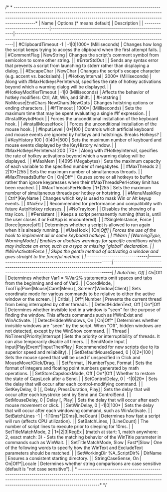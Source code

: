 /*
    * ------------------------------*-----------------------------------------------------------*-----------------------------------------------------------------------------------------------------------------------------------------------------------*
    | Name                          | Options (* means default)                                 | Description                                                                                                                                               |
    | ------------------------------|-----------------------------------------------------------|-----------------------------------------------------------------------------------------------------------------------------------------------------------|
    | #ClipboardTimeout -1          | -1|0|1000* (Milliseconds)                                 | Changes how long the script keeps trying to access the clipboard when the first attempt fails.                                                            |
    | #CommentFlag                  | NewString                                                 | Changes the script's comment symbol from semicolon to some other string.                                                                                  |
    | #ErrorStdOut                  |                                                           | Sends any syntax error that prevents a script from launching to stderr rather than displaying a dialog.                                                   |
    | #EscapeChar                   | NewChar                                                   | Changes the script's escape character (e.g. accent vs. backslash).                                                                                        |
    | #HotkeyInterval               | 2000* (Milliseconds)                                      | Along with #MaxHotkeysPerInterval, specifies the rate of hotkey activations beyond which a warning dialog will be displayed.                              |
    | #HotkeyModifierTimeout        | -1|0 (Milliseconds)                                       | Affects the behavior of hotkey modifiers: Ctrl, Alt, Win, and Shift.                                                                                      |
    | #Hotstring                    | NoMouse|EndChars NewChars|NewOpts                         | Changes hotstring options or ending characters.                                                                                                           |
    | #IfTimeout                    | 1000*| (Milliseconds)                                     | Sets the maximum time that may be spent evaluating a single #If expression.                                                                               |
    | #InstallKeybdHook             |                                                           | Forces the unconditional installation of the keyboard hook.                                                                                               |
    | #InstallMouseHook             |                                                           | Forces the unconditional installation of the mouse hook.                                                                                                  |
    | #InputLevel                   | 0*|100                                                    | Controls which artificial keyboard and mouse events are ignored by hotkeys and hotstrings. Breaks Hotkeys?                                                |
    | #KeyHistory 100               | 0|40*|500                                                 | Sets the maximum number of keyboard and mouse events displayed by the KeyHistory window.                                                                  |
    | #MaxHotkeysPerInterval 200    | 70*                                                       | Along with #HotkeyInterval, specifies the rate of hotkey activations beyond which a warning dialog will be displayed.                                     |
    | #MaxMem                       | 1|4095 (Megabytes)                                        | Sets the maximum capacity of each variable to the specified number of megabytes.                                                                          |
    | #MaxThreads 2                 | 2|10*|255                                                 | Sets the maximum number of simultaneous threads.                                                                                                          |
    | #MaxThreadsBuffer On          | On|Off*                                                   | Causes some or all hotkeys to buffer rather than ignore keypresses when their #MaxThreadsPerHotkey limit has been reached.                                |
    | #MaxThreadsPerHotkey          | 1*|255                                                    | Sets the maximum number of simultaneous threads per hotkey or hotstring.                                                                                  |
    | #MenuMaskKey                  | Ctrl*|KeyName                                             | Changes which key is used to mask Win or Alt keyup events.                                                                                                |
    | #NoEnv                        |                                                           | Recommended for performance and compatibility with future AutoHotkey releases.                                                                            |
    | #NoTrayIcon                   |                                                           | Disables the showing of a tray icon.                                                                                                                      |
    | #Persistent                   |                                                           | Keeps a script permanently running (that is, until the user closes it or ExitApp is encountered).                                                         |
    | #SingleInstance, Force        | [force|ignore|off]                                        | Determines whether a script is allowed to run again when it is already running.                                                                           |
    | #UseHook                      | [On|*Off]                                                 | Forces the use of the hook to implement all or some keyboard hotkeys.                                                                                     |
    | #Warn                         | [WarningType, WarningMode]                                | Enables or disables warnings for specific conditions which may indicate an error, such as a typo or missing "global" declaration.                         |
    | #WinActivateForce             |                                                           | Skips the gentle method of activating a window and goes straight to the forceful method.                                                                  |
    | ------------------------------|-----------------------------------------------------------|-----------------------------------------------------------------------------------------------------------------------------------------------------------|
    | AutoTrim, Off                 | On*|Off                                                   | Determines whether Var1 = %Var2% statements omit spaces and tabs from the beginning and end of Var2.                                                      |
    | CoordMode,                    | ToolTip|Pixel|Mouse|Caret|Menu [, Screen*|Window|Client]  | Sets coordinate mode for various commands to be relative to either the active window or the screen.                                                       |
    | Critial,                      | Off*|Number                                               | Prevents the current thread from being interrupted by other threads.                                                                                      |
    | DetectHiddenText, Off         | On*|Off                                                   | Determines whether invisible text in a window is "seen" for the purpose of finding the window. This affects commands such as IfWinExist and WinActivate.  |
    | DetectHiddenWindows, On       | On|Off*                                                   | Determines whether invisible windows are "seen" by the script. When "Off", hidden windows are not detected, except by the WinShow command.                |
    | Thread                        | NoTimers|Priority|Interrupt                               | Sets the priority or interruptibility of threads. It can also temporarily disable all timers.                                                             |
    | SendMode Input                | Input|Play|Event*|InputThenPlay                           | Recommended for new scripts due to its superior speed and reliability).                                                                                   |
    | SetDefaultMouseSpeed, 0       | 0|2*|100                                                  | Sets the mouse speed that will be used if unspecified in Click and MouseMove/Click/Drag.                                                                  |
    | SetFormat,                    | NumberType, Format                                        | Sets the format of integers and floating point numbers generated by math operations.                                                                      |
    | SetStoreCapslockMode, Off     | On*|Off                                                   | Whether to restore the state of CapsLock after a Send.                                                                                                    |
    | SetControlDelay, 0            | -1|0|20*                                                  | Sets the delay that will occur after each control-modifying command.                                                                                      |
    | SetKeyDelay, 0                | [, Delay, PressDuration, Play]                            | Sets the delay that will occur after each keystroke sent by Send and ControlSend.                                                                         |
    | SetMouseDelay, 0              | Delay [, Play]                                            | Sets the delay that will occur after each mouse movement or click.                                                                                        |
    | SetWinDelay, 0                | -1|0|100*                                                 | Sets the delay that will occur after each windowing command, such as WinActivate.                                                                         |
    | SetBatchLines -1              | -1|10ms*|20ms|LineCount                                   | Determines how fast a script will run (affects CPU utilization).                                                                                          |
    | SetBatchLines,                | [LineCount]                                               | The number of script lines to execute prior to sleeping for 10ms.                                                                                         |
    | SetTitleMatchMode, 2          | 1*|2|3|RegEx                                              | (match at start: 1, match anywhere: 2, exact match: 3) - Sets the matching behavior of the WinTitle parameter in commands such as WinWait.                |
    | SetTitleMatchMode, Slow       | Fast*|Slow                                                | One of the following words to specify how the WinText and ExcludeText parameters should be matched.                                                       |
    | SetWorkingDir %A_ScriptDir%   | DirName                                                   | Ensures a consistent starting directory.                                                                                                                  |
    | StringCaseSense, On           | On|Off*|Locale                                            | Determines whether string comparisons are case sensitive (default is "not case sensitive").                                                               |
    * ------------------------------*-----------------------------------------------------------*-----------------------------------------------------------------------------------------------------------------------------------------------------------*
*/
